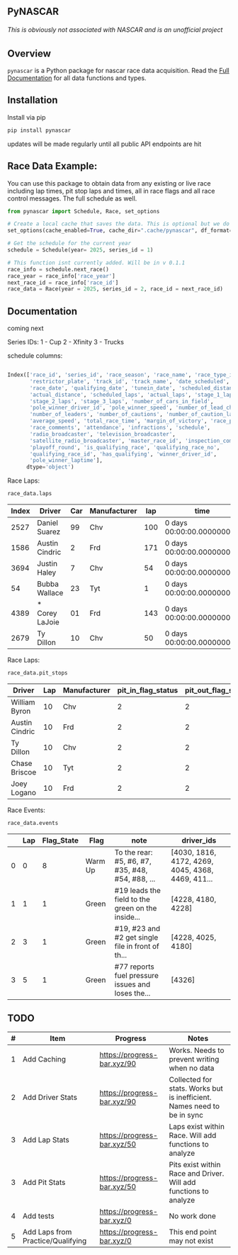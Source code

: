 ## PyNASCAR

###### This is obviously not associated with NASCAR and is an unofficial project

## Overview

`pynascar` is a Python package for nascar race data acquisition. Read the [Full Documentation](https://github.com/ab5525) for all data functions and types.

## Installation

Install via pip

```bash
pip install pynascar
```

updates will be made regularly until all public API endpoints are hit

## Race Data Example:

You can use this package to obtain data from any existing or live race including lap times, pit stop laps and times, all in race flags and all race control messages. The full schedule as well.

```python
from pynascar import Schedule, Race, set_options

# Create a local cache that saves the data. This is optional but we do not want to download data from NASCAR over and over
set_options(cache_enabled=True, cache_dir=".cache/pynascar", df_format="parquet")

# Get the schedule for the current year
schedule = Schedule(year= 2025, series_id = 1)

# This function isnt currently added. Will be in v 0.1.1
race_info = schedule.next_race()
race_year = race_info['race_year']
next_race_id = race_info['race_id']
race_data = Race(year = 2025, series_id = 2, race_id = next_race_id)


```

## Documentation

coming next

Series IDs:
1 - Cup
2 - Xfinity
3 - Trucks

schedule columns:

```python

Index(['race_id', 'series_id', 'race_season', 'race_name', 'race_type_id',
       'restrictor_plate', 'track_id', 'track_name', 'date_scheduled',
       'race_date', 'qualifying_date', 'tunein_date', 'scheduled_distance',
       'actual_distance', 'scheduled_laps', 'actual_laps', 'stage_1_laps',
       'stage_2_laps', 'stage_3_laps', 'number_of_cars_in_field',
       'pole_winner_driver_id', 'pole_winner_speed', 'number_of_lead_changes',
       'number_of_leaders', 'number_of_cautions', 'number_of_caution_laps',
       'average_speed', 'total_race_time', 'margin_of_victory', 'race_purse',
       'race_comments', 'attendance', 'infractions', 'schedule',
       'radio_broadcaster', 'television_broadcaster',
       'satellite_radio_broadcaster', 'master_race_id', 'inspection_complete',
       'playoff_round', 'is_qualifying_race', 'qualifying_race_no',
       'qualifying_race_id', 'has_qualifying', 'winner_driver_id',
       'pole_winner_laptime'],
      dtype='object')

```

Race Laps:

```python
race_data.laps
```

| Index | Driver          | Car | Manufacturer | lap | time                      | speed   | Pos |
| ----- | --------------- | --- | ------------ | --- | ------------------------- | ------- | --- |
| 2527  | Daniel Suarez   | 99  | Chv          | 100 | 0 days 00:00:00.000000047 | 189.861 | 13  |
| 1586  | Austin Cindric  | 2   | Frd          | 171 | 0 days 00:00:00.000000046 | 193.861 | 1   |
| 3694  | Justin Haley    | 7   | Chv          | 54  | 0 days 00:00:00.000000047 | 190.010 | 39  |
| 54    | Bubba Wallace   | 23  | Tyt          | 1   | 0 days 00:00:00.000000052 | 172.206 | 3   |
| 4389  | \* Corey LaJoie | 01  | Frd          | 143 | 0 days 00:00:00.000000047 | 188.119 | 31  |
| 2679  | Ty Dillon       | 10  | Chv          | 50  | 0 days 00:00:00.000000047 | 191.152 | 34  |

Race Laps:

```python
race_data.pit_stops
```

| Driver         | Lap | Manufacturer | pit_in_flag_status | pit_out_flag_status | pit_in_race_time | pit_out_race_time | total_duration | box_stop_race_time | box_leave_race_time | ... | pit_stop_type          | left_front_tire_changed | left_rear_tire_changed | right_front_tire_changed | right_rear_tire_changed | previous_lap_time | next_lap_time | pit_in_rank | pit_out_rank | positions_gained_lost | 0   | 1   | 2   | 3   | 4   |
| -------------- | --- | ------------ | ------------------ | ------------------- | ---------------- | ----------------- | -------------- | ------------------ | ------------------- | --- | ---------------------- | ----------------------- | ---------------------- | ------------------------ | ----------------------- | ----------------- | ------------- | ----------- | ------------ | --------------------- | --- | --- | --- | --- | --- |
| William Byron  | 10  | Chv          | 2                  | 2                   | 666.638          | 882.668           | 11614.947      | 676.235            | 12258.555           | ... | OTHER                  | False                   | False                  | False                    | False                   | 0                 | 0             | 1           | 1            | 0                     |
| Austin Cindric | 10  | Frd          | 2                  | 2                   | 668.834          | 885.746           | 11615.829      | 696.015            | 12278.615           | ... | TWO_WHEEL_CHANGE_RIGHT | False                   | False                  | True                     | True                    | 0                 | 0             | 2           | 2            | 0                     |
| Ty Dillon      | 10  | Chv          | 2                  | 2                   | 669.462          | 887.356           | 11616.811      | 688.815            | 12264.695           | ... | OTHER                  | False                   | False                  | False                    | False                   | 0                 | 0             | 3           | 3            | 0                     |
| Chase Briscoe  | 10  | Tyt          | 2                  | 2                   | 670.433          | 889.714           | 11618.198      | 703.315            | 12283.555           | ... | OTHER                  | False                   | False                  | False                    | False                   | 0                 | 0             | 4           | 4            | 0                     |
| Joey Logano    | 10  | Frd          | 2                  | 2                   | 672.424          | 903.406           | 11629.899      | 700.895            | 12294.975           | ... | FOUR_WHEEL_CHANGE      | True                    | True                   | True                     | True                    | 0                 | 0             | 6           | 5            | 1                     |

Race Events:

```python
race_data.events

```

|     | Lap | Flag_State | Flag    | note                                              | driver_ids                                        |
| --- | --- | ---------- | ------- | ------------------------------------------------- | ------------------------------------------------- |
| 0   | 0   | 8          | Warm Up | To the rear: #5, #6, #7, #35, #48, #54, #88, ...  | [4030, 1816, 4172, 4269, 4045, 4368, 4469, 411... |
| 1   | 1   | 1          | Green   | #19 leads the field to the green on the inside... | [4228, 4180, 4228]                                |
| 2   | 3   | 1          | Green   | #19, #23 and #2 get single file in front of th... | [4228, 4025, 4180]                                |
| 3   | 5   | 1          | Green   | #77 reports fuel pressure issues and loses the... | [4326]                                            |

## TODO

| #   | Item                              | Progress                    | Notes                                                                   |
| --- | --------------------------------- | --------------------------- | ----------------------------------------------------------------------- |
| 1   | Add Caching                       | https://progress-bar.xyz/90 | Works. Needs to prevent writing when no data                            |
| 2   | Add Driver Stats                  | https://progress-bar.xyz/90 | Collected for stats. Works but is inefficient. Names need to be in sync |
| 3   | Add Lap Stats                     | https://progress-bar.xyz/50 | Laps exist within Race. Will add functions to analyze                   |
| 3   | Add Pit Stats                     | https://progress-bar.xyz/50 | Pits exist within Race and Driver. Will add functions to analyze        |
| 4   | Add tests                         | https://progress-bar.xyz/0  | No work done                                                            |
| 5   | Add Laps from Practice/Qualifying | https://progress-bar.xyz/0  | This end point may not exist                                            |
